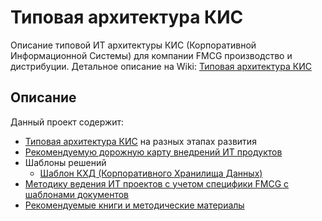 # Типовая архитектура КИС
Описание типовой ИТ архитектуры КИС (Корпоративной Информационной Системы) для компании FMCG производство и дистрибуции. Детальное описание на Wiki: [Типовая архитектура КИС]

## Описание
Данный проект содержит:
- [Типовая архитектура КИС] на разных этапах развития
- [Рекомендуемую дорожную карту внедрений ИТ продуктов]
- Шаблоны решений
    - [Шаблон КХД (Корпоративного Хранилища Данных)]
- [Методику ведения ИТ проектов с учетом специфики FMCG с шаблонами документов]
- [Рекомендуемые книги и методические материалы]

[Рекомендуемую дорожную карту внедрений ИТ продуктов]:https://github.com/DVyunkov/FMCG_CIS/wiki/%D0%94%D0%BE%D1%80%D0%BE%D0%B6%D0%BD%D0%B0%D1%8F-%D0%BA%D0%B0%D1%80%D1%82%D0%B0
[Шаблон КХД (Корпоративного Хранилища Данных)]:https://github.com/DVyunkov/FMCG_BI_DWH
[Методику ведения ИТ проектов с учетом специфики FMCG с шаблонами документов]:https://github.com/DVyunkov/FMCG_Projects
[Типовая архитектура КИС]:https://github.com/DVyunkov/FMCG_CIS/wiki
[Рекомендуемые книги и методические материалы]:https://github.com/DVyunkov/FMCG_CIS/wiki

